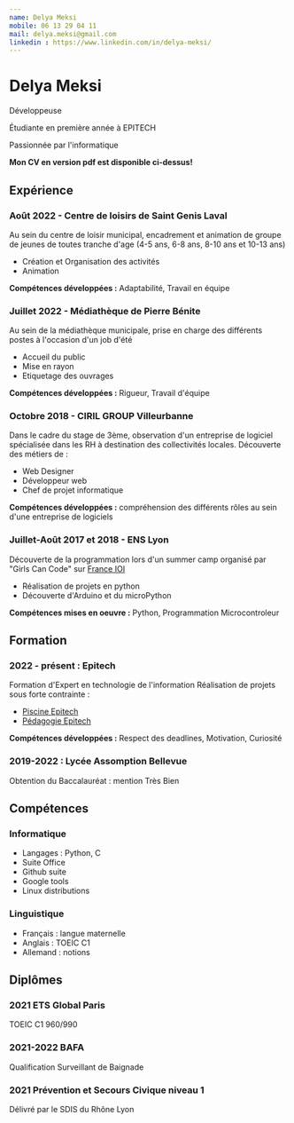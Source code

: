```yaml
---
name: Delya Meksi
mobile: 06 13 29 04 11
mail: delya.meksi@gmail.com
linkedin : https://www.linkedin.com/in/delya-meksi/
---
```


# Delya Meksi

Développeuse

Étudiante en première année à EPITECH

Passionnée par l'informatique

**Mon CV en version pdf est disponible ci-dessus!**

## Expérience

### Août 2022 - Centre de loisirs de Saint Genis Laval
Au sein du centre de loisir municipal, encadrement et animation de groupe de jeunes de toutes tranche d'age (4-5 ans, 6-8 ans, 8-10 ans et 10-13 ans)
- Création et Organisation des activités
- Animation

**Compétences développées :** Adaptabilité, Travail en équipe

### Juillet 2022 - Médiathèque de Pierre Bénite
Au sein de la médiathèque municipale, prise en charge des différents postes à l'occasion d'un job d'été
- Accueil du public
- Mise en rayon
- Etiquetage des ouvrages

**Compétences développées :** Rigueur, Travail d'équipe

### Octobre 2018 - CIRIL GROUP Villeurbanne
Dans le cadre du stage de 3ème, observation d'un entreprise de logiciel spécialisée dans les RH à destination des collectivités locales.
Découverte des métiers de :
  - Web Designer
  - Développeur web
  - Chef de projet informatique

**Compétences développées :** compréhension des différents rôles au sein d'une entreprise de logiciels

### Juillet-Août 2017 et 2018 - ENS Lyon
Découverte de la programmation lors d'un summer camp organisé par "Girls Can Code" sur [France IOI](http://www.france-ioi.org/)
- Réalisation de projets en python 
- Découverte d'Arduino et du microPython

**Compétences mises en oeuvre :** Python, Programmation Microcontroleur

## Formation
### 2022 - présent : Epitech
Formation d'Expert en technologie de l'information
Réalisation de projets sous forte contrainte :
- [Piscine Epitech](https://epitech.bj/piscine-epitech-informatique-innovation-tech-langage-c/)
- [Pédagogie Epitech](https://www.epitech.eu/fr/pedagogie-projets/)

**Compétences développées :** Respect des deadlines, Motivation, Curiosité

### 2019-2022 : Lycée Assomption Bellevue
Obtention du Baccalauréat : mention Très Bien

## Compétences

### Informatique

- Langages : Python, C
- Suite Office
- Github suite
- Google tools
- Linux distributions

### Linguistique
- Français : langue maternelle
- Anglais : TOEIC C1
- Allemand : notions

## Diplômes

### 2021 ETS Global Paris
TOEIC C1 960/990

### 2021-2022 BAFA
Qualification Surveillant de Baignade 

### 2021 Prévention et Secours Civique niveau 1
Délivré par le SDIS du Rhône Lyon
